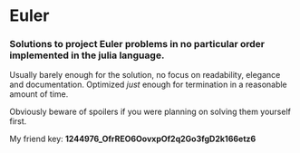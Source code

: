 # Euler
### Solutions to project Euler problems in no particular order implemented in the julia language.
Usually barely enough for the solution, no focus on readability, elegance and documentation.
Optimized *just* enough for termination in a reasonable amount of time.

Obviously beware of spoilers if you were planning on solving them yourself first.


My friend key: **1244976_OfrREO6OovxpOf2q2Go3fgD2k166etz6**
